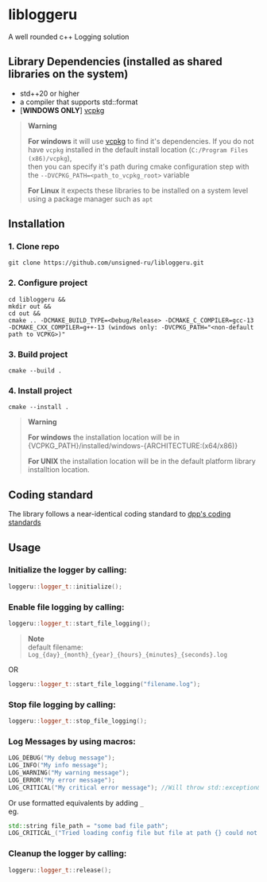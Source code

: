 # libloggeru
A well rounded c++ Logging solution

## Library Dependencies (installed as shared libraries on the system)
- std++20 or higher
- a compiler that supports std::format
- [**WINDOWS ONLY**] [vcpkg](https://vcpkg.io/en/index.html)

> **Warning**
> 
> **For windows** it will use [vcpkg](https://vcpkg.io/en/index.html) to find it's dependencies. 
> If you do not have `vcpkg` installed in the default install location (`C:/Program Files (x86)/vcpkg`), <br>
> then you can specify it's path during cmake configuration step with the `--DVCPKG_PATH=<path_to_vcpkg_root>` variable
> 
> **For Linux** it expects these libraries to be installed on a system level using a package manager such as `apt`

## Installation
### 1. Clone repo
```
git clone https://github.com/unsigned-ru/libloggeru.git
```
### 2. Configure project
```
cd libloggeru && 
mkdir out &&
cd out &&
cmake .. -DCMAKE_BUILD_TYPE=<Debug/Release> -DCMAKE_C_COMPILER=gcc-13 -DCMAKE_CXX_COMPILER=g++-13 (windows only: -DVCPKG_PATH="<non-default path to VCPKG>)"
```
### 3. Build project
```
cmake --build .
```

### 4. Install project
```
cmake --install .
```

> **Warning**
> 
> **For windows** the installation location will be in {VCPKG_PATH}/installed/windows-{ARCHITECTURE:(x64/x86)}
>
> **For UNIX** the installation location will be in the default platform library installtion location.

## Coding standard
The library follows a near-identical coding standard to [dpp's coding standards](https://dpp.dev/coding-standards.html)

## Usage
### Initialize the logger by calling:
```cpp
loggeru::logger_t::initialize();
```

### Enable file logging by calling:
```cpp
loggeru::logger_t::start_file_logging();
```
> **Note** <br>
> default filename: `Log_{day}_{month}_{year}_{hours}_{minutes}_{seconds}.log`

OR 
```cpp
loggeru::logger_t::start_file_logging("filename.log");
```

### Stop file logging by calling:
```cpp
loggeru::logger_t::stop_file_logging();
```

### Log Messages by using macros:
```cpp
LOG_DEBUG("My debug message");
LOG_INFO("My info message");
LOG_WARNING("My warning message");
LOG_ERROR("My error message");
LOG_CRITICAL("My critical error message"); //Will throw std::exception&
```

Or use formatted equivalents by adding `_`<br>
eg. 
```cpp
std::string file_path = "some bad file path";
LOG_CRITICAL_("Tried loading config file but file at path {} could not be found", file_path);
```

### Cleanup the logger by calling:
```cpp
loggeru::logger_t::release();
```
